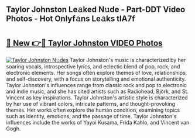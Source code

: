 ## Taylor Johnston Le𝚊ked N𝚞de - Part-DDT Video Photos - Hot Onlyf𝚊ns Le𝚊ks tIA7f

# <h2><a href="http://ab61501.deff.icu/?id=Taylor+Johnston">🔗 New 👉🔴 Taylor Johnston VIDEO Photos</a></h2>

[![Taylor Johnston N𝚞des](https://i.imgur.com/rIISA9y.gif)](http://ab61501.deff.icu/?id=Taylor+Johnston)
Taylor Johnston's music is characterized by her soaring vocals, introspective lyrics, and eclectic blend of pop, rock, and electronic elements. Her songs often explore themes of love, relationships, and self-discovery, with a focus on storytelling and emotional authenticity. Taylor Johnston's influences range from classic rock and pop to electronic and indie music, and she has cited artists such as Radiohead, Björk, and St. Vincent as key inspirations. Taylor Johnston's artistic style is characterized by her use of vibrant colors, intricate patterns, and thought-provoking themes. Her works often explore the human condition, examining topics such as identity, emotions, and the passage of time. Taylor Johnston's influences include the works of Yayoi Kusama, Frida Kahlo, and Vincent van Gogh.
